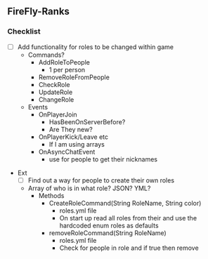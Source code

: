 ## FireFly-Ranks

### Checklist
- [ ] Add functionality for roles to be changed within game
  - Commands?
    - AddRoleToPeople 
      - 1 per person
    - RemoveRoleFromPeople
    - CheckRole
    - UpdateRole
    - ChangeRole
  - Events
    - OnPlayerJoin
      - HasBeenOnServerBefore?
      - Are They new?
    - OnPlayerKick/Leave etc
      - If I am using arrays
    - OnAsyncChatEvent
      - use for people to get their nicknames
- Ext
  - [ ] Find out a way for people to create their own roles
  - Array of who is in what role? JSON? YML?
    - Methods
      - CreateRoleCommand(String RoleName, String color)
        - roles.yml file
        - On start up read all roles from their and use the hardcoded enum roles as defaults
      - removeRoleCommand(String RoleName)
        - roles.yml file
        - Check for people in role and if true then remove
